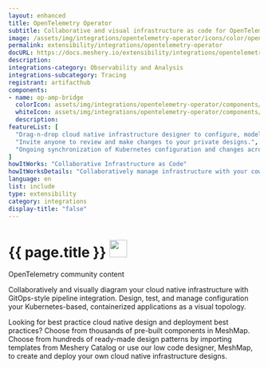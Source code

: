 ```yaml
---
layout: enhanced
title: OpenTelemetry Operator
subtitle: Collaborative and visual infrastructure as code for OpenTelemetry Operator
image: /assets/img/integrations/opentelemetry-operator/icons/color/opentelemetry-operator-color.svg
permalink: extensibility/integrations/opentelemetry-operator
docURL: https://docs.meshery.io/extensibility/integrations/opentelemetry-operator
description: 
integrations-category: Observability and Analysis
integrations-subcategory: Tracing
registrant: artifacthub
components: 
- name: op-amp-bridge
  colorIcon: assets/img/integrations/opentelemetry-operator/components/op-amp-bridge/icons/color/op-amp-bridge-color.svg
  whiteIcon: assets/img/integrations/opentelemetry-operator/components/op-amp-bridge/icons/white/op-amp-bridge-white.svg
  description: 
featureList: [
  "Drag-n-drop cloud native infrastructure designer to configure, model, and deploy your workloads.",
  "Invite anyone to review and make changes to your private designs.",
  "Ongoing synchronization of Kubernetes configuration and changes across any number of clusters."
]
howItWorks: "Collaborative Infrastructure as Code"
howItWorksDetails: "Collaboratively manage infrastructure with your coworkers synchronously sharing the same designs."
language: en
list: include
type: extensibility
category: integrations
display-title: "false"
---
```

<h1>{{ page.title }} <img src="{{ page.image }}" style="width: 35px; height: 35px;" /></h1>

<p>
OpenTelemetry community content
</p>
<p>
    Collaboratively and visually diagram your cloud native infrastructure with GitOps-style pipeline integration. Design, test, and manage configuration your Kubernetes-based, containerized applications as a visual topology.
</p>
<p>
    Looking for best practice cloud native design and deployment best practices? Choose from thousands of pre-built components in MeshMap. Choose from hundreds of ready-made design patterns by importing templates from Meshery Catalog or use our low code designer, MeshMap, to create and deploy your own cloud native infrastructure designs.
</p>
